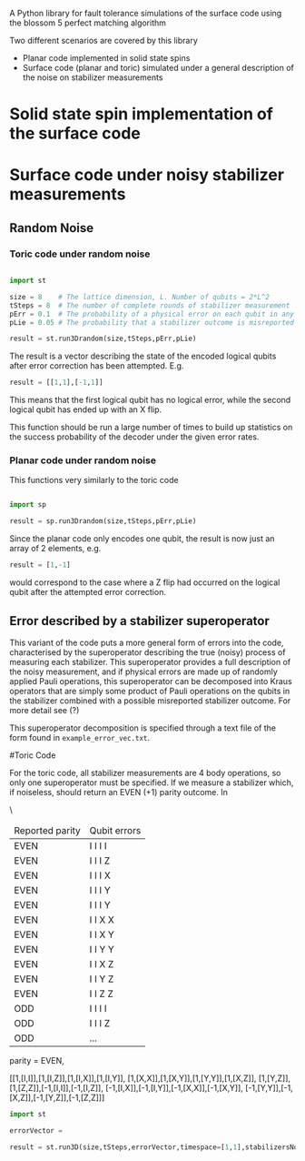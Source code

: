 A Python library for fault tolerance simulations of the surface code
using the blossom 5 perfect matching algorithm

Two different scenarios are covered by this library

* Planar code implemented in solid state spins
* Surface code (planar and toric) simulated under a general description of the noise on stabilizer measurements


# Solid state spin implementation of the surface code


# Surface code under noisy stabilizer measurements

## Random Noise

### Toric code under random noise

```python

import st

size = 8    # The lattice dimension, L. Number of qubits = 2*L^2
tSteps = 8  # The number of complete rounds of stabilizer measurement
pErr = 0.1  # The probability of a physical error on each qubit in any one round of measurement
pLie = 0.05 # The probability that a stabilizer outcome is misreported

result = st.run3Drandom(size,tSteps,pErr,pLie)

```
The result is a vector describing the state of the encoded logical qubits after error correction has been attempted. E.g. 

```python
result = [[1,1],[-1,1]]
```

This means that the first logical qubit has no logical error, while the second logical qubit has ended up with an X flip. 

This function should be run a large number of times to build up statistics on the success probability of the decoder under the given error rates.


### Planar code under random noise

This functions very similarly to the toric code 

```python

import sp

result = sp.run3Drandom(size,tSteps,pErr,pLie)

```

Since the planar code only encodes one qubit, the result is now just an array of 2 elements, e.g.

```python
result = [1,-1]
```
would correspond to the case where a Z flip had occurred on the logical qubit after the attempted error correction. 

## Error described by a stabilizer superoperator

This variant of the code puts a more general form of errors into the code, characterised by the superoperator describing the true (noisy) process of measuring each stabilizer. This superoperator provides a full description of the noisy measurement, and if physical errors are made up of randomly applied Pauli operations, this superoperator can be decomposed into Kraus operators that are simply some product of Pauli operations on the qubits in the stabilizer combined with a possible misreported stabilizer outcome. For more detail see (?)

This superoperator decomposition is specified through a text file of the form found in ``` example_error_vec.txt ```. 

#Toric Code

For the toric code, all stabilizer measurements are 4 body operations, so only one superoperator must be specified. If we measure a stabilizer which, if noiseless, should return an EVEN (+1) parity outcome. In 

<table>
  <thead>
    <tr>
      <td> Reported parity </td>
      <td> Qubit errors </td>
    </tr>
  </thead>
  <tbody>
    <tr><td> EVEN </td><td> I I I I </td></tr>
    <tr><td> EVEN </td><td> I I I Z </td></tr>
    <tr><td> EVEN </td><td> I I I X </td></tr>
    <tr><td> EVEN </td><td> I I I Y </td></tr>
    <tr><td> EVEN </td><td> I I I Y </td></tr>
    <tr><td> EVEN </td><td> I I X X </td></tr>
    <tr><td> EVEN </td><td> I I X Y </td></tr>
    <tr><td> EVEN </td><td> I I Y Y </td></tr>
    <tr><td> EVEN </td><td> I I X Z </td></tr>
    <tr><td> EVEN </td><td> I I Y Z </td></tr>
    <tr><td> EVEN </td><td> I I Z Z </td></tr>
    <tr><td> ODD </td><td> I I I I </td></tr>
    <tr><td> ODD </td><td> I I I Z </td></tr>\
    <tr><td> ODD </td><td> ... </td></tr>
  </tbody>
</table>

parity = EVEN, 

[[1,[I,I]],[1,[I,Z]],[1,[I,X]],[1,[I,Y]],
            [1,[X,X]],[1,[X,Y]],[1,[Y,Y]],[1,[X,Z]],
            [1,[Y,Z]],[1,[Z,Z]],[-1,[I,I]],[-1,[I,Z]],
            [-1,[I,X]],[-1,[I,Y]],[-1,[X,X]],[-1,[X,Y]],
            [-1,[Y,Y]],[-1,[X,Z]],[-1,[Y,Z]],[-1,[Z,Z]]]

```python
import st

errorVector = 

result = st.run3D(size,tSteps,errorVector,timespace=[1,1],stabilizersNotComplete=0)

```
